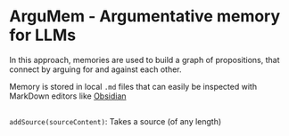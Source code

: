# ArguMem - Argumentative memory for LLMs

In this approach, memories are used to build a graph of propositions, that connect by arguing for and against each other.

Memory is stored in local `.md` files that can easily be inspected with MarkDown editors like [Obsidian](https://obsidian.md/)

##

`addSource(sourceContent)`: Takes a source (of any length)